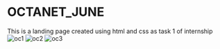 # OCTANET_JUNE
This is a landing page created using html and css as task 1 of internship![oc1](https://github.com/Ishita8888/OCTANET_JUNE/assets/108209264/d2cb9ab3-dd78-4b47-8bf6-bce9efba9962)
![oc2](https://github.com/Ishita8888/OCTANET_JUNE/assets/108209264/af3a3ccf-4594-4ad5-8bfe-775ca0da6e8e)
![oc3](https://github.com/Ishita8888/OCTANET_JUNE/assets/108209264/cc0e5506-ca6e-4807-95c9-7aae69b94351)
